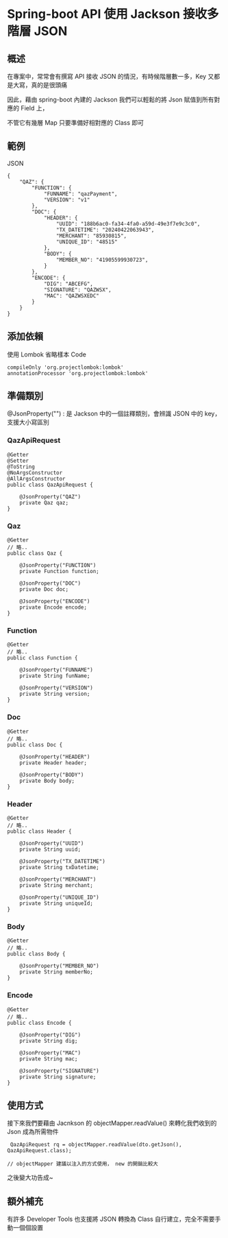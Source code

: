 # Spring-boot API 使用 Jackson 接收多階層 JSON 

## 概述

在專案中，常常會有撰寫 API 接收 JSON 的情況，有時候階層數一多，Key 又都是大寫，真的是很頭痛

因此，藉由 spring-boot 內建的 Jackson 我們可以輕鬆的將 Json 賦值到所有對應的 Field 上，

不管它有幾層 Map 只要準備好相對應的 Class 即可

## 範例

JSON

```
{
    "QAZ": {
        "FUNCTION": {
            "FUNNAME": "qazPayment",
            "VERSION": "v1"
        },
        "DOC": {
            "HEADER": {
                "UUID": "188b6ac0-fa34-4fa0-a59d-49e3f7e9c3c0",
                "TX_DATETIME": "20240422063943",
                "MERCHANT": "85930815",
                "UNIQUE_ID": "48515"
            },
            "BODY": {
                "MEMBER_NO": "41905599930723",
            }
        },
        "ENCODE": {
            "DIG": "ABCEFG",
            "SIGNATURE": "QAZWSX",
            "MAC": "QAZWSXEDC"
        }
    }
}
```

## 添加依賴

使用 Lombok 省略樣本 Code 

```
compileOnly 'org.projectlombok:lombok'
annotationProcessor 'org.projectlombok:lombok'
```

## 準備類別

@JsonProperty("") : 是 Jackson 中的一個註釋類別，會辨識 JSON 中的 key，支援大小寫區別

### QazApiRequest

```
@Getter
@Setter
@ToString
@NoArgsConstructor
@AllArgsConstructor
public class QazApiRequest {

    @JsonProperty("QAZ")
    private Qaz qaz;
}
```

### Qaz

```
@Getter 
// 略..
public class Qaz {

    @JsonProperty("FUNCTION")
    private Function function;

    @JsonProperty("DOC")
    private Doc doc;

    @JsonProperty("ENCODE")
    private Encode encode;
}
```

### Function

```
@Getter 
// 略..
public class Function {

    @JsonProperty("FUNNAME")
    private String funName;

    @JsonProperty("VERSION")
    private String version;
}
```

### Doc

```
@Getter 
// 略..
public class Doc {

    @JsonProperty("HEADER")
    private Header header;

    @JsonProperty("BODY")
    private Body body;
}
```

### Header

```
@Getter
// 略..
public class Header {

    @JsonProperty("UUID")
    private String uuid;

    @JsonProperty("TX_DATETIME")
    private String txDatetime;

    @JsonProperty("MERCHANT")
    private String merchant;

    @JsonProperty("UNIQUE_ID")
    private String uniqueId;
}
```

### Body

```
@Getter
// 略..
public class Body {

    @JsonProperty("MEMBER_NO")
    private String memberNo;
}
```

### Encode

```
@Getter
// 略..
public class Encode {

    @JsonProperty("DIG")
    private String dig;

    @JsonProperty("MAC")
    private String mac;

    @JsonProperty("SIGNATURE")
    private String signature;
}
```

## 使用方式

接下來我們要藉由 Jacnkson 的 objectMapper.readValue() 來轉化我們收到的 Json 成為所需物件

```
 QazApiRequest rq = objectMapper.readValue(dto.getJson(), QazApiRequest.class);

// objectMapper 建議以注入的方式使用， new 的開銷比較大
```

之後變大功告成~

## 額外補充

有許多 Developer Tools 也支援將 JSON 轉換為 Class 自行建立，完全不需要手動一個個設置

